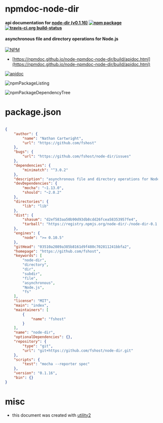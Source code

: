 # npmdoc-node-dir

#### api documentation for  [node-dir (v0.1.16)](https://github.com/fshost)  [![npm package](https://img.shields.io/npm/v/npmdoc-node-dir.svg?style=flat-square)](https://www.npmjs.org/package/npmdoc-node-dir) [![travis-ci.org build-status](https://api.travis-ci.org/npmdoc/node-npmdoc-node-dir.svg)](https://travis-ci.org/npmdoc/node-npmdoc-node-dir)

#### asynchronous file and directory operations for Node.js

[![NPM](https://nodei.co/npm/node-dir.png?downloads=true&downloadRank=true&stars=true)](https://www.npmjs.com/package/node-dir)

- [https://npmdoc.github.io/node-npmdoc-node-dir/build/apidoc.html](https://npmdoc.github.io/node-npmdoc-node-dir/build/apidoc.html)

[![apidoc](https://npmdoc.github.io/node-npmdoc-node-dir/build/screenCapture.buildCi.browser.%252Ftmp%252Fbuild%252Fapidoc.html.png)](https://npmdoc.github.io/node-npmdoc-node-dir/build/apidoc.html)

![npmPackageListing](https://npmdoc.github.io/node-npmdoc-node-dir/build/screenCapture.npmPackageListing.svg)

![npmPackageDependencyTree](https://npmdoc.github.io/node-npmdoc-node-dir/build/screenCapture.npmPackageDependencyTree.svg)



# package.json

```json

{
    "author": {
        "name": "Nathan Cartwright",
        "url": "https://github.com/fshost"
    },
    "bugs": {
        "url": "https://github.com/fshost/node-dir/issues"
    },
    "dependencies": {
        "minimatch": "^3.0.2"
    },
    "description": "asynchronous file and directory operations for Node.js",
    "devDependencies": {
        "mocha": "~1.13.0",
        "should": "~2.0.2"
    },
    "directories": {
        "lib": "lib"
    },
    "dist": {
        "shasum": "d2ef583aa50b90d93db8cdd26fcea58353957fe4",
        "tarball": "https://registry.npmjs.org/node-dir/-/node-dir-0.1.16.tgz"
    },
    "engines": {
        "node": ">= 0.10.5"
    },
    "gitHead": "03510a2089a385b8161d9f480c702811241bbfa2",
    "homepage": "https://github.com/fshost",
    "keywords": [
        "node-dir",
        "directory",
        "dir",
        "subdir",
        "file",
        "asynchronous",
        "Node.js",
        "fs"
    ],
    "license": "MIT",
    "main": "index",
    "maintainers": [
        {
            "name": "fshost"
        }
    ],
    "name": "node-dir",
    "optionalDependencies": {},
    "repository": {
        "type": "git",
        "url": "git+https://github.com/fshost/node-dir.git"
    },
    "scripts": {
        "test": "mocha --reporter spec"
    },
    "version": "0.1.16",
    "bin": {}
}
```



# misc
- this document was created with [utility2](https://github.com/kaizhu256/node-utility2)
